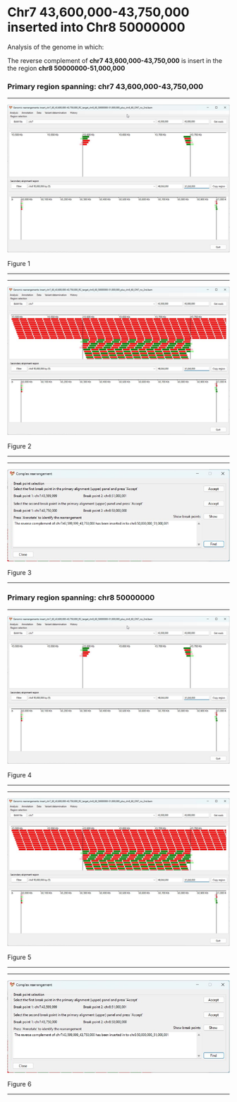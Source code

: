 # Chr7 43,600,000-43,750,000  inserted into Chr8 50000000

Analysis of the genome in which: 

The reverse complement of **chr7 43,600,000-43,750,000** is insert in the the region **chr8 50000000-51,000,000**

### Primary region spanning: chr7 43,600,000-43,750,000 

<hr />

![image](images/insert_chr7_60_43,600,000-43,750,000_RC_target_chr8_60_50000000-51,000,000_plus_chr8_60_ONT_no_2nd_1.jpg)

Figure 1

<hr />

<hr />

![image](images/insert_chr7_60_43,600,000-43,750,000_RC_target_chr8_60_50000000-51,000,000_plus_chr8_60_ONT_no_2nd_1_all.jpg)

Figure 2

<hr />

<hr />

![image](images/insert_chr7_60_43,600,000-43,750,000_RC_target_chr8_60_50000000-51,000,000_plus_chr8_60_ONT_no_2nd_1_results.jpg)

Figure 3

<hr />

### Primary region spanning: chr8 50000000 

<hr />

![image](images/insert_chr7_60_43,600,000-43,750,000_RC_target_chr8_60_50000000-51,000,000_plus_chr8_60_ONT_no_2nd_1.jpg)

Figure 4

<hr />

<hr />

![image](images/insert_chr7_60_43,600,000-43,750,000_RC_target_chr8_60_50000000-51,000,000_plus_chr8_60_ONT_no_2nd_1_all.jpg)

Figure 5

<hr />

<hr />

![image](images/insert_chr7_60_43,600,000-43,750,000_RC_target_chr8_60_50000000-51,000,000_plus_chr8_60_ONT_no_2nd_1_results.jpg)

Figure 6

<hr />

